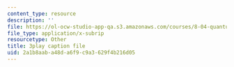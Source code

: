 ```yaml
---
content_type: resource
description: ''
file: https://ol-ocw-studio-app-qa.s3.amazonaws.com/courses/8-04-quantum-physics-i-spring-2016/2a1b8aaba48da6f9c9a3629f4b216d05_1dW_izzvfOk.srt
file_type: application/x-subrip
resourcetype: Other
title: 3play caption file
uid: 2a1b8aab-a48d-a6f9-c9a3-629f4b216d05
---
```

